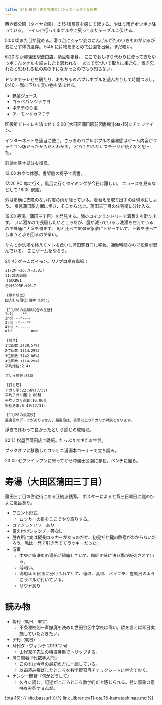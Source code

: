 ```yaml
---
title: 546 日目（雨のち晴れ）ゆっポくんタオル紛失
---
```


西六郷公園（タイヤ公園）。2:15 頃尿意を感じて起きる。やはり雨がポツポツ降っている。
トイレに行ってあずまやに戻ってまたテーブルに伏せる。

5:00 頃また目が覚める。滑り台にシャツ姿のにんげんがたのいきものがいるが気にせず体力温存。
5:45 に荷物をまとめて公園を出発。まだ暗い。

6:20 なか卯蒲田駅西口店。納豆朝定食。
ここでおしぼり代わりに使ってきたゆっポくんタオルを紛失したと思われる。
あとで気づいて取りに来たら、置き忘れたと思われる私の席の下になかったのでもう知らない。

ドンキでテレビを観たり、おもちゃのバブルボブルを遊んだりして時間つぶし。
8:40 一階に下りて買い物を済ませる。
* 野菜ジュース
* コッペパンツナマヨ
* ポテチのり塩
* アーモンドカステラ

区役所でトイレを済ませて 9:00 [大田区蒲田駅前図書館][ota-15]にチェックイン。

インターネットを適当に使う。さっきのバブルボブルの違和感はゲーム内容がファミコン版だったからだとわかる。
どうも知らないステージが続くなと思った。

群論の基本部分を復習。

13:00 おやつ休憩。書架脇の椅子で読書。

17:20 PC 席に行く。風呂に行くタイミングが今日は難しい。
ニュースを見るなどして 18:00 退館。

外は移動に支障のない程度の雨が降っている。着替えを取り出すのは現地にしよう。
京急蒲田駅方面に歩き、そこから北上。蒲田三丁目の住宅街に分け入る。

19:00 寿湯（蒲田三丁目）を発見する。隣のコインランドリーで着替えを取り出す。
いい湯なので長居したいところだが、腹が減っているし洗濯も控えているので普通に入浴を済ます。
朝と比べて気温が急激に下がっていて、上着を洗ってしまうと歩き回るのが辛い。

なんとか洗濯を終えてメシを食いに蒲田駅西口に移動。通勤時間なので松屋が混んでいる。
先にゲームをやろう。

20:45 ゲームズイモン。MJ プロ卓東風戦：

```text
11/28 +26.7(+3.81)
11/28の戦績
【SCORE】
合計SCORE:+26.7

【最終段位】
四人打ち段位:魔神 幻球:5

【11/28の最新8試合の履歴】
1st|----**--
2nd|---*----
3rd|--*---**
4th|-*------
old         new

【順位】
1位回数:2(28.57%)
2位回数:1(14.29%)
3位回数:3(42.86%)
4位回数:1(14.29%)
平均順位:2.43

プレイ局数:31局

【打ち筋】
アガリ率:22.58%(7/31)
平均アガリ翻:2.86翻
平均アガリ巡目:10.86巡
振込み率:6.45%(2/31)

【11/28の最高役】
最高役のデータがありません。最高役は、跳満以上のアガリが対象となります。
```

浮きで終わって良かったという感じの成績だ。

22:15 松屋西蒲田店で晩飯。たっぷりネギたま牛並。

ブックオフに移動してコンビニ漫画本コーナーで立ち読み。

23:00 セブンイレブンに寄ってから仲蒲田公園に移動。ベンチに座る。

# 寿湯（大田区蒲田三丁目）

蒲田三丁目の住宅街にある正統派銭湯。
ポスターによると第三日曜日に謎のひよこ風呂あり。

* フロント形式
  * ロッカーの鍵をここでやり取りする。
* コインランドリーあり
* 備え付けシャンプー等なし
* 脱衣所に実は縦長ロッカーがあるのだが、初見だと鍵の番号がわからないだろう。私は一発で引き当ててラッキーだった。
* 浴室
  * 中央に筆洗型の湯船が鎮座していて、周囲の壁に洗い場が配列されている。
  * 薄暗い。
  * 湯船は 5 区画に分けられていて、低温、高温、バイブラ、座風呂のようにラベルが付いている。
  * サウナあり

# 読み物

* 朝刊（朝日、東京）
  * 不条理校則一斉撤廃を決めた世田谷区中学校は偉い。欲を言えば即日実施していただきたい。
* 夕刊（朝日）
* 月刊ダ・ヴィンチ 2019.12 号
  * 山岸凉子先生の特濃特集でトリップする。
* 川口周著『代数学入門』
  * この本は今年の最初の方に一読している。
  * 以前読み飛ばしたところを数学復習用チェックシートに控えておく。
* ナンシー関著『何がどうして』
  * 久々に読む。記述がところどころ数学的だと感じられる。特に事象の意味を追究する点が。

[ota-15]: {{ site.baseurl }}{% link _libraries/11-ota/15-kamataekimae.md %}
